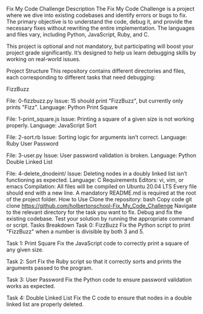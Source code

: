 Fix My Code Challenge
Description
The Fix My Code Challenge is a project where we dive into existing codebases and identify errors or bugs to fix. The primary objective is to understand the code, debug it, and provide the necessary fixes without rewriting the entire implementation. The languages and files vary, including Python, JavaScript, Ruby, and C.

This project is optional and not mandatory, but participating will boost your project grade significantly. It’s designed to help us learn debugging skills by working on real-world issues.

Project Structure
This repository contains different directories and files, each corresponding to different tasks that need debugging:

FizzBuzz

File: 0-fizzbuzz.py
Issue: 15 should print "FizzBuzz", but currently only prints "Fizz".
Language: Python
Print Square

File: 1-print_square.js
Issue: Printing a square of a given size is not working properly.
Language: JavaScript
Sort

File: 2-sort.rb
Issue: Sorting logic for arguments isn’t correct.
Language: Ruby
User Password

File: 3-user.py
Issue: User password validation is broken.
Language: Python
Double Linked List

File: 4-delete_dnodeint/
Issue: Deleting nodes in a doubly linked list isn’t functioning as expected.
Language: C
Requirements
Editors: vi, vim, or emacs
Compilation: All files will be compiled on Ubuntu 20.04 LTS
Every file should end with a new line.
A mandatory README.md is required at the root of the project folder.
How to Use
Clone the repository:
bash
Copy code
git clone https://github.com/holbertonschool-Fix_My_Code_Challenge
Navigate to the relevant directory for the task you want to fix.
Debug and fix the existing codebase.
Test your solution by running the appropriate command or script.
Tasks Breakdown
Task 0: FizzBuzz
Fix the Python script to print "FizzBuzz" when a number is divisible by both 3 and 5.

Task 1: Print Square
Fix the JavaScript code to correctly print a square of any given size.

Task 2: Sort
Fix the Ruby script so that it correctly sorts and prints the arguments passed to the program.

Task 3: User Password
Fix the Python code to ensure password validation works as expected.

Task 4: Double Linked List
Fix the C code to ensure that nodes in a double linked list are properly deleted.
